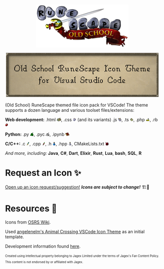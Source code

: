 <p align="center">
  <img src="https://github.com/392781/vscode-runescape-icon-theme/raw/HEAD/assets/osrs-logo.png" alt="Old School RuneScape Logo" width="300">
</p>
<p align="center">
  <img src="https://github.com/392781/vscode-runescape-icon-theme/raw/HEAD/assets/title.png" alt="Old School RuneScape Icon Theme for Visual Studio Code" width="500">
</p>

(Old School) RuneScape themed file icon pack for VSCode!  The theme supports a dozen language and various toolset files/extensions:

**Web development:** .html <img src="https://github.com/392781/vscode-runescape-icon-theme/raw/HEAD/icons/Magic_logs.webp" style="height: 0.8em">, .css <img src="https://github.com/392781/vscode-runescape-icon-theme/raw/HEAD/icons/Wizards_mind_bomb.webp" style="height: 0.8em"> (and its variants) .js <img src="https://github.com/392781/vscode-runescape-icon-theme/raw/HEAD/icons/Berserker_ring.webp" style="height: 0.8em">, .ts <img src="https://github.com/392781/vscode-runescape-icon-theme/raw/HEAD/icons/Warrior_ring.webp" style="height: 0.8em">, .php <img src="https://github.com/392781/vscode-runescape-icon-theme/raw/HEAD/icons/High_Level_Alchemy.webp" style="height: 0.8em">, .rb <img src="https://github.com/392781/vscode-runescape-icon-theme/raw/HEAD/icons/Ruby.webp" style="height: 0.8em">

**Python:** .py <img src="https://github.com/392781/vscode-runescape-icon-theme/raw/HEAD/icons/Entangle.webp" style="height: 0.8em">, .pyc <img src="https://github.com/392781/vscode-runescape-icon-theme/raw/HEAD/icons/Snare.webp" style="height: 0.8em">, .ipynb <img src="https://github.com/392781/vscode-runescape-icon-theme/raw/HEAD/icons/Mages_book.webp" style="height: 0.8em">

**C/C++:** .c <img src="https://github.com/392781/vscode-runescape-icon-theme/raw/HEAD/icons/Rune_dagger_p.webp" style="height: 0.8em">, .cpp <img src="https://github.com/392781/vscode-runescape-icon-theme/raw/HEAD/icons/Dragon_dagger_pp.webp" style="height: 0.8em">, .h <img src="https://github.com/392781/vscode-runescape-icon-theme/raw/HEAD/icons/Weapon_poison.webp" style="height: 0.8em">, .hpp <img src="https://github.com/392781/vscode-runescape-icon-theme/raw/HEAD/icons/Weapon_poison_pp.webp" style="height: 0.8em">, CMakeLists.txt <img src="https://github.com/392781/vscode-runescape-icon-theme/raw/HEAD/icons/Dragon_med_helm.webp" style="height: 0.8em">

*And more, including:* **Java**, **C#**, **Dart**, **Elixir**, **Rust**, **Lua**, **bash**, **SQL**, **R**

# Request an Icon ✨ 

[Open up an icon request/suggestion!](https://github.com/392781/vscode-runescape-icon-theme/issues/new/choose) ***Icons are subject to change!*** 🏗🚧

# Resources 📖

Icons from [OSRS Wiki](https://oldschool.runescape.wiki/).

Used [angelenelm's Animal Crossing VSCode Icon Theme](https://github.com/angelenelm/Animal-Crossing-VSCode-Icon-Theme) as an initial template.

Development information found [here](https://github.com/392781/vscode-runescape-icon-theme/blob/HEAD/DEVELOPMENT.md).

<sub><sup>Created using intellectual property belonging to Jagex Limited under the terms of Jagex's Fan Content Policy. This content is not endorsed by or affiliated with Jagex.</sup></sub>
